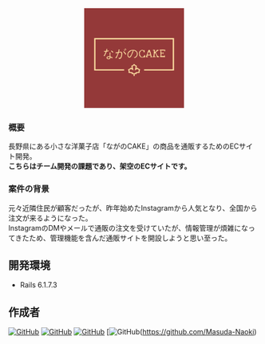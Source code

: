  <div align="center">
   <img src="app/assets/images/logo.png" alt="プロジェクトのロゴ" width="200" height="200">
 </div>

### 概要
長野県にある小さな洋菓子店「ながのCAKE」の商品を通販するためのECサイト開発。<br>
**こちらはチーム開発の課題であり、架空のECサイトです。**

### 案件の背景
元々近隣住民が顧客だったが、昨年始めたInstagramから人気となり、全国から注文が来るようになった。<br>
InstagramのDMやメールで通販の注文を受けていたが、情報管理が煩雑になってきたため、管理機能を含んだ通販サイトを開設しようと思い至った。

## 開発環境
- Rails 6.1.7.3

## 作成者
[![GitHub](https://img.shields.io/badge/Created%20by-%E3%82%86%E3%81%86-blue?logo=github)](https://github.com/yusukeee811)
[![GitHub](https://img.shields.io/badge/Created%20by-%E3%81%93%E3%81%B0%E3%81%95%E3%82%93-yellow?logo=github)](https://github.com/yuta-kobayashi-dev)
[![GitHub](https://img.shields.io/badge/Created%20by-%E3%81%A8%E3%82%82%E3%81%95%E3%82%93-red?logo=github)](https://github.com/sato0w0)
[![GitHub](https://img.shields.io/badge/Created%20by-%E3%81%BE%E3%81%A3%E3%81%99%E3%83%BC-green?logo=github)(https://github.com/Masuda-Naoki)